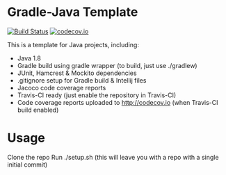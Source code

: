 Gradle-Java Template
====================

[![Build Status](https://travis-ci.org/LittleMikeDev/gradle-java-template.svg?branch=master)](https://travis-ci.org/LittleMikeDev/gradle-java-template)
[![codecov.io](http://codecov.io/github/at-LittleMikeDev/gradle-java-template/coverage.svg?branch=master)](http://codecov.io/github/LittleMikeDev/gradle-java-template?branch=master)

This is a template for Java projects, including:

- Java 1.8
- Gradle build using gradle wrapper (to build, just use ./gradlew)
- JUnit, Hamcrest & Mockito dependencies
- .gitignore setup for Gradle build & Intellij files
- Jacoco code coverage reports
- Travis-CI ready (just enable the repository in Travis-CI)
- Code coverage reports uploaded to http://codecov.io (when Travis-CI build enabled)

Usage
=====

Clone the repo
Run ./setup.sh (this will leave you with a repo with a single initial commit)
